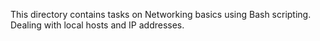 This directory contains tasks on Networking basics using Bash scripting. Dealing with local hosts and IP addresses.
